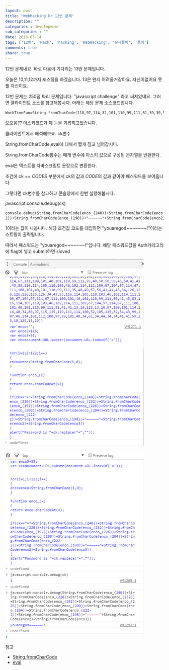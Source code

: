 ```yaml
---
layout: post
title: "Webhacking.kr 12번 문제"
description: ""
categories : development
sub_categories : ""
date: 2016-03-14
tags: ['12번', 'Hack', 'hacking', 'WebHacking', '문제풀이', '풀이']
comments: true
share: true
---
```


12번 문제네요. 바로 다음이 기다리는 13번 문제입니다.

오늘은 10,11,12까지 포스팅을 하겠습니다. 13은 왠지 어려울거같아요. 자신이없어요 못 풀 자신이요.

12번 문제는 250점 짜리 문제입니다. "javascript challenge" 라고 써저있네요. 그러면 클라이언트 소스를 참고해봅시다.
아래는 해당 문제 소스코드입니다.

  

    WorkTimeFun=String.fromCharCode(118,97,114,32,101,110,99,111,61,39,39,59,13,10,118,97,114,32,101,110,99,111,50,61,49,50,54,59,13,10,118,97,114,32,101,110,99,111,51,61,51,51,59,13,10,118,97,114,32,99,107,61,100,111,99,117,109,101,110,116,46,85,82,76,46,115,117,98,115,116,114,40,100,111,99,117,109,101,110,116,46,85,82,76,46,105,110,100,101,120,79,102,40,39,61,39,41,41,59,13,10,32,13,10,32,13,10,102,111,114,40,105,61,49,59,105,60,49,50,50,59,105,43,43,41,13,10,123,13,10,101,110,99,111,61,101,110,99,111,43,83,116,114,105,110,103,46,102,114,111,109,67,104,97,114,67,111,100,101,40,105,44,48,41,59,13,10,125,13,10,32,13,10,102,117,110,99,116,105,111,110,32,101,110,99,111,95,40,120,41,13,10,123,13,10,114,101,116,117,114,110,32,101,110,99,111,46,99,104,97,114,67,111,100,101,65,116,40,120,41,59,13,10,125,13,10,32,13,10,105,102,40,99,107,61,61,34,61,34,43,83,116,114,105,110,103,46,102,114,111,109,67,104,97,114,67,111,100,101,40,101,110,99,111,95,40,50,52,48,41,41,43,83,116,114,105,110,103,46,102,114,111,109,67,104,97,114,67,111,100,101,40,101,110,99,111,95,40,50,50,48,41,41,43,83,116,114,105,110,103,46,102,114,111,109,67,104,97,114,67,111,100,101,40,101,110,99,111,95,40,50,51,50,41,41,43,83,116,114,105,110,103,46,102,114,111,109,67,104,97,114,67,111,100,101,40,101,110,99,111,95,40,49,57,50,41,41,43,83,116,114,105,110,103,46,102,114,111,109,67,104,97,114,67,111,100,101,40,101,110,99,111,95,40,50,50,54,41,41,43,83,116,114,105,110,103,46,102,114,111,109,67,104,97,114,67,111,100,101,40,101,110,99,111,95,40,50,48,48,41,41,43,83,116,114,105,110,103,46,102,114,111,109,67,104,97,114,67,111,100,101,40,101,110,99,111,95,40,50,48,52,41,41,43,83,116,114,105,110,103,46,102,114,111,109,67,104,97,114,67,111,100,101,40,101,110,99,111,95,40,50,50,50,45,50,41,41,43,83,116,114,105,110,103,46,102,114,111,109,67,104,97,114,67,111,100,101,40,101,110,99,111,95,40,49,57,56,41,41,43,34,126,126,126,126,126,126,34,43,83,116,114,105,110,103,46,102,114,111,109,67,104,97,114,67,111,100,101,40,101,110,99,111,50,41,43,83,116,114,105,110,103,46,102,114,111,109,67,104,97,114,67,111,100,101,40,101,110,99,111,51,41,41,13,10,123,13,10,97,108,101,114,116,40,34,80,97,115,115,119,111,114,100,32,105,115,32,34,43,99,107,46,114,101,112,108,97,99,101,40,34,61,34,44,34,34,41,41,59,13,10,125,13,10);eval(WorkTimeFun);

  

  

으으음?? 아스키코드가 제 눈을 괴롭히고있습니다.

클라이언트에서 해석해보죠. ck변수

  

String.fromCharCode,eval에 대해서 짧게 짚고 넘어갑시다.

String.fromCharCode함수는 매개 변수에 아스키 값으로 구성된 문자열을 반환한다.

eval은 텍스트를 자바스크립트 문장으로 변환한다.

  

조건에 ck == *CODES* 부분에서 ck의 값과 *CODE*의 값과 같아야 패스워드를 보여줍니다.

그렇다면 ck변수를 참고하고 콘솔창에서 한번 실행해봅시다.

javascript:console.debug(ck)

  

    console.debug(String.fromCharCode(enco_(240))+String.fromCharCode(enco_(220))+String.fromCharCode(enco_(232))+String.fromCharCode(enco_(192))+String.fromCharCode(enco_(226))+String.fromCharCode(enco_(200))+String.fromCharCode(enco_(204))+String.fromCharCode(enco_(222-2))+String.fromCharCode(enco_(198))+"~~~~~~"+String.fromCharCode(enco2)+String.fromCharCode(enco3))

  

1이라는 값이 나옵니다. 해당 조건값 코드를 대입하면 "youaregod~~~~~~~!"이라는 스트링이 출력됩니다.

따라서 패스워드는 "youaregod~~~~~~~!"입니다. 해당 패스워드값을 Auth카테고리에 flag에 넣고 submit하면 sloved

  

  

  

  

![](/assets/images/posts/524/223BF73A56E6271A08DAD4.PNG)

  

  

  

![](/assets/images/posts/524/2654AF3B56E629E620449A.PNG)

  

  

  

참고

  * [String.fromCharCode](https://developer.mozilla.org/en/docs/Web/JavaScript/Reference/Global_Objects/String/fromCharCode)
  * [eval](http://www.w3schools.com/jsref/jsref_eval.asp)

  

